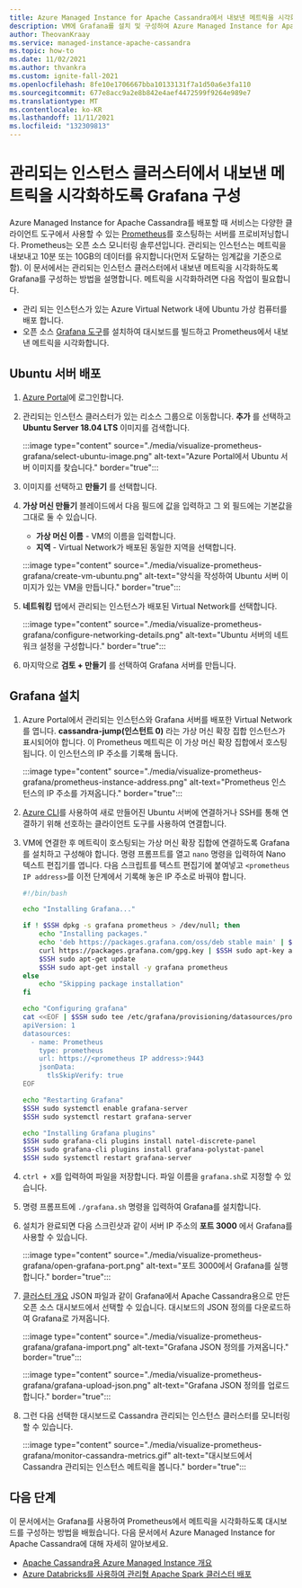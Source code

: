 ```yaml
---
title: Azure Managed Instance for Apache Cassandra에서 내보낸 메트릭을 시각화하도록 Grafana 구성
description: VM에 Grafana를 설치 및 구성하여 Azure Managed Instance for Apache Cassandra 클러스터에서 내보낸 메트릭을 시각화하는 방법을 알아봅니다.
author: TheovanKraay
ms.service: managed-instance-apache-cassandra
ms.topic: how-to
ms.date: 11/02/2021
ms.author: thvankra
ms.custom: ignite-fall-2021
ms.openlocfilehash: 8fe10e1706667bba10133131f7a1d50a6e3fa110
ms.sourcegitcommit: 677e8acc9a2e8b842e4aef4472599f9264e989e7
ms.translationtype: MT
ms.contentlocale: ko-KR
ms.lasthandoff: 11/11/2021
ms.locfileid: "132309813"
---
```

# <a name="configure-grafana-to-visualize-metrics-emitted-from-the-managed-instance-cluster"></a>관리되는 인스턴스 클러스터에서 내보낸 메트릭을 시각화하도록 Grafana 구성

Azure Managed Instance for Apache Cassandra를 배포할 때 서비스는 다양한 클라이언트 도구에서 사용할 수 있는 [Prometheus](https://prometheus.io/)를 호스팅하는 서버를 프로비저닝합니다. Prometheus는 오픈 소스 모니터링 솔루션입니다. 관리되는 인스턴스는 메트릭을 내보내고 10분 또는 10GB의 데이터를 유지합니다(먼저 도달하는 임계값을 기준으로 함). 이 문서에서는 관리되는 인스턴스 클러스터에서 내보낸 메트릭을 시각화하도록 Grafana를 구성하는 방법을 설명합니다. 메트릭을 시각화하려면 다음 작업이 필요합니다.

* 관리 되는 인스턴스가 있는 Azure Virtual Network 내에 Ubuntu 가상 컴퓨터를 배포 합니다.
* 오픈 소스 [Grafana 도구](https://grafana.com/grafana/)를 설치하여 대시보드를 빌드하고 Prometheus에서 내보낸 메트릭을 시각화합니다.

## <a name="deploy-an-ubuntu-server"></a>Ubuntu 서버 배포

1. [Azure Portal](https://portal.azure.com/)에 로그인합니다.

1. 관리되는 인스턴스 클러스터가 있는 리소스 그룹으로 이동합니다. **추가** 를 선택하고 **Ubuntu Server 18.04 LTS** 이미지를 검색합니다.

   :::image type="content" source="./media/visualize-prometheus-grafana/select-ubuntu-image.png" alt-text="Azure Portal에서 Ubuntu 서버 이미지를 찾습니다." border="true":::

1. 이미지를 선택하고 **만들기** 를 선택합니다.

1. **가상 머신 만들기** 블레이드에서 다음 필드에 값을 입력하고 그 외 필드에는 기본값을 그대로 둘 수 있습니다.

   * **가상 머신 이름** - VM의 이름을 입력합니다.
   * **지역** - Virtual Network가 배포된 동일한 지역을 선택합니다.

   :::image type="content" source="./media/visualize-prometheus-grafana/create-vm-ubuntu.png" alt-text="양식을 작성하여 Ubuntu 서버 이미지가 있는 VM을 만듭니다." border="true":::

1. **네트워킹** 탭에서 관리되는 인스턴스가 배포된 Virtual Network를 선택합니다.

   :::image type="content" source="./media/visualize-prometheus-grafana/configure-networking-details.png" alt-text="Ubuntu 서버의 네트워크 설정을 구성합니다." border="true":::

1. 마지막으로 **검토 + 만들기** 를 선택하여 Grafana 서버를 만듭니다.

## <a name="install-grafana"></a>Grafana 설치

1. Azure Portal에서 관리되는 인스턴스와 Grafana 서버를 배포한 Virtual Network를 엽니다. **cassandra-jump(인스턴트 0)** 라는 가상 머신 확장 집합 인스턴스가 표시되어야 합니다. 이 Prometheus 메트릭은 이 가상 머신 확장 집합에서 호스팅됩니다. 이 인스턴스의 IP 주소를 기록해 둡니다.

   :::image type="content" source="./media/visualize-prometheus-grafana/prometheus-instance-address.png" alt-text="Prometheus 인스턴스의 IP 주소를 가져옵니다." border="true":::

1. [Azure CLI](../virtual-machines/linux/ssh-from-windows.md#ssh-clients)를 사용하여 새로 만들어진 Ubuntu 서버에 연결하거나 SSH를 통해 연결하기 위해 선호하는 클라이언트 도구를 사용하여 연결합니다.

1. VM에 연결한 후 메트릭이 호스팅되는 가상 머신 확장 집합에 연결하도록 Grafana를 설치하고 구성해야 합니다. 명령 프롬프트를 열고 `nano` 명령을 입력하여 Nano 텍스트 편집기를 엽니다. 다음 스크립트를 텍스트 편집기에 붙여넣고 `<prometheus IP address>`를 이전 단계에서 기록해 놓은 IP 주소로 바꿔야 합니다.

   ```bash
   #!/bin/bash
   
   echo "Installing Grafana..."
   
   if ! $SSH dpkg -s grafana prometheus > /dev/null; then
       echo "Installing packages."
       echo 'deb https://packages.grafana.com/oss/deb stable main' | $SSH sudo tee /etc/apt/sources.list.d/grafana.list > /dev/null
       curl https://packages.grafana.com/gpg.key | $SSH sudo apt-key add -
       $SSH sudo apt-get update
       $SSH sudo apt-get install -y grafana prometheus
   else
       echo "Skipping package installation"
   fi
   
   echo "Configuring grafana"
   cat <<EOF | $SSH sudo tee /etc/grafana/provisioning/datasources/prometheus.yml
   apiVersion: 1
   datasources:
     - name: Prometheus
       type: prometheus
       url: https://<prometheus IP address>:9443
       jsonData:
         tlsSkipVerify: true
   EOF
   
   echo "Restarting Grafana"
   $SSH sudo systemctl enable grafana-server
   $SSH sudo systemctl restart grafana-server
   
   echo "Installing Grafana plugins"
   $SSH sudo grafana-cli plugins install natel-discrete-panel
   $SSH sudo grafana-cli plugins install grafana-polystat-panel
   $SSH sudo systemctl restart grafana-server
   ```

1. `ctrl + X`를 입력하여 파일을 저장합니다. 파일 이름을 `grafana.sh`로 지정할 수 있습니다.

1. 명령 프롬프트에 `./grafana.sh` 명령을 입력하여 Grafana를 설치합니다.

1. 설치가 완료되면 다음 스크린샷과 같이 서버 IP 주소의 **포트 3000** 에서 Grafana를 사용할 수 있습니다.

   :::image type="content" source="./media/visualize-prometheus-grafana/open-grafana-port.png" alt-text="포트 3000에서 Grafana를 실행합니다." border="true":::

1. [클러스터 개요](https://github.com/TheovanKraay/cassandra-exporter/blob/master/grafana/instaclustr/cluster-overview.json) JSON 파일과 같이 Grafana에서 Apache Cassandra용으로 만든 오픈 소스 대시보드에서 선택할 수 있습니다. 대시보드의 JSON 정의를 다운로드하여 Grafana로 가져옵니다.

   :::image type="content" source="./media/visualize-prometheus-grafana/grafana-import.png" alt-text="Grafana JSON 정의를 가져옵니다." border="true":::

   :::image type="content" source="./media/visualize-prometheus-grafana/grafana-upload-json.png" alt-text="Grafana JSON 정의를 업로드합니다." border="true":::

1. 그런 다음 선택한 대시보드로 Cassandra 관리되는 인스턴스 클러스터를 모니터링할 수 있습니다.

   :::image type="content" source="./media/visualize-prometheus-grafana/monitor-cassandra-metrics.gif" alt-text="대시보드에서 Cassandra 관리되는 인스턴스 메트릭을 봅니다." border="true":::

## <a name="next-steps"></a>다음 단계

이 문서에서는 Grafana를 사용하여 Prometheus에서 메트릭을 시각화하도록 대시보드를 구성하는 방법을 배웠습니다. 다음 문서에서 Azure Managed Instance for Apache Cassandra에 대해 자세히 알아보세요.

* [Apache Cassandra용 Azure Managed Instance 개요](introduction.md)
* [Azure Databricks를 사용하여 관리형 Apache Spark 클러스터 배포](deploy-cluster-databricks.md)
